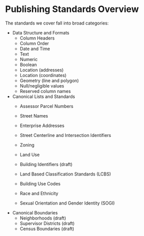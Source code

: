 # Publishing Standards Overview

The standards we cover fall into broad categories:

* Data Structure and Formats
  * Column Headers
  * Column Order
  * Date and Time
  * Text
  * Numeric
  * Boolean
  * Location \(addresses\)
  * Location \(coordinates\)
  * Geometry \(line and polygon\)
  * Null/negligible values
  * Reserved column names
* Canonical Lists and Standards
  * Assessor Parcel Numbers
  * Street Names
  * Enterprise Addresses
  * Street Centerline and Intersection Identifiers
  * Zoning
  * Land Use
  * Building Identifiers \(draft\)
  * Land Based Classification Standards \(LCBS\)
  * Building Use Codes
  * Race and Ethnicity

  * Sexual Orientation and Gender Identity \(SOGI\)
* Canonical Boundaries
  * Neighborhoods \(draft\)
  * Supervisor Districts \(draft\)
  * Census Boundaries \(draft\)



